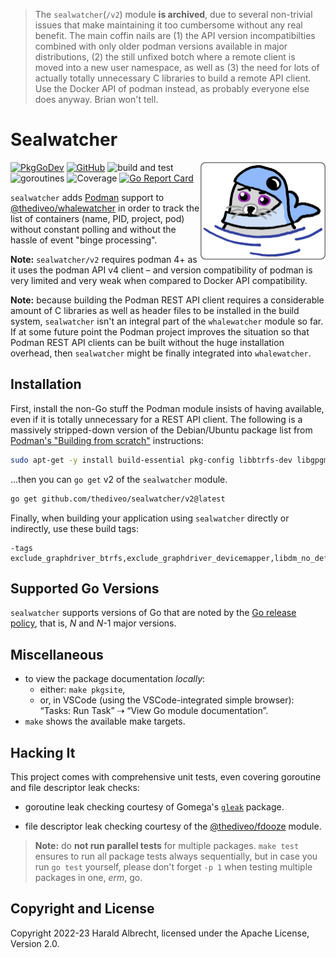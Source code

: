 > The `sealwatcher`(`/v2`) module **is archived**, due to several non-trivial
> issues that make maintaining it too cumbersome without any real benefit. The
> main coffin nails are (1) the API version incompatibilties combined with only
> older podman versions available in major distributions, (2) the still unfixed
> botch where a remote client is moved into a new user namespace, as well as (3)
> the need for lots of actually totally unnecessary C libraries to build a
> remote API client. Use the Docker API of podman instead, as probably everyone
> else does anyway. Brian won't tell.

# Sealwatcher
<img align="right" width="200" alt="sealwatcher" src="docs/_images/sealwatcher.png">

[![PkgGoDev](https://pkg.go.dev/badge/github.com/thediveo/sealwatcher)](https://pkg.go.dev/github.com/thediveo/sealwatcher)
[![GitHub](https://img.shields.io/github/license/thediveo/sealwatcher)](https://img.shields.io/github/license/thediveo/sealwatcher)
![build and test](https://github.com/thediveo/sealwatcher/workflows/build%20and%20test/badge.svg?branch=master)
![goroutines](https://img.shields.io/badge/go%20routines-not%20leaking-success)
![Coverage](https://img.shields.io/badge/Coverage-93.9%25-brightgreen)
[![Go Report Card](https://goreportcard.com/badge/github.com/thediveo/sealwatcher)](https://goreportcard.com/report/github.com/thediveo/sealwatcher)

`sealwatcher` adds [Podman](https://podman.io) support to
[@thediveo/whalewatcher](https://github.com/thediveo/whalewatcher) in order to
track the list of containers (name, PID, project, pod) without constant polling
and without the hassle of event "binge processing".

**Note:** `sealwatcher/v2` requires podman 4+ as it uses the podman API v4
client – and version compatibility of podman is very limited and very weak when
compared to Docker API compatibility.

**Note:** because building the Podman REST API client requires a considerable
amount of C libraries as well as header files to be installed in the build
system, `sealwatcher` isn't an integral part of the `whalewatcher` module so
far. If at some future point the Podman project improves the situation so that
Podman REST API clients can be built without the huge installation overhead,
then `sealwatcher` might be finally integrated into `whalewatcher`.

## Installation

First, install the non-Go stuff the Podman module insists of having available,
even if it is totally unnecessary for a REST API client. The following is a
massively stripped-down version of the Debian/Ubuntu package list from [Podman's
"Building from
scratch"](https://podman.io/getting-started/installation#building-from-scratch)
instructions:

```bash
sudo apt-get -y install build-essential pkg-config libbtrfs-dev libgpgme-dev
```

...then you can `go get` v2 of the `sealwatcher` module.

```bash
go get github.com/thediveo/sealwatcher/v2@latest
```

Finally, when building your application using `sealwatcher` directly or
indirectly, use these build tags:

```
-tags exclude_graphdriver_btrfs,exclude_graphdriver_devicemapper,libdm_no_deferred_remove
```

## Supported Go Versions

`sealwatcher` supports versions of Go that are noted by the [Go release
policy](https://golang.org/doc/devel/release.html#policy), that is, _N_ and
_N_-1 major versions.

## Miscellaneous

- to view the package documentation _locally_:
  - either: `make pkgsite`,
  - or, in VSCode (using the VSCode-integrated simple browser): “Tasks: Run
    Task” ⇢ “View Go module documentation”.
- `make` shows the available make targets.

## Hacking It

This project comes with comprehensive unit tests, even covering goroutine and
file descriptor leak checks:

* goroutine leak checking courtesy of Gomega's
  [`gleak`](https://onsi.github.io/gomega/#codegleakcode-finding-leaked-goroutines)
  package.

* file descriptor leak checking courtesy of the
  [@thediveo/fdooze](https://github.com/thediveo/fdooze) module.

> **Note:** do **not run parallel tests** for multiple packages. `make test`
ensures to run all package tests always sequentially, but in case you run `go
test` yourself, please don't forget `-p 1` when testing multiple packages in
one, _erm_, go.

## Copyright and License

Copyright 2022-23 Harald Albrecht, licensed under the Apache License, Version
2.0.
